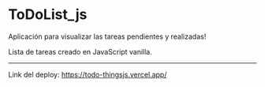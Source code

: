 # ToDoList_js
Aplicación para visualizar las tareas pendientes y realizadas!

Lista de tareas creado en JavaScript vanilla.

----------------------------------------------------------------

Link del deploy: https://todo-thingsjs.vercel.app/
